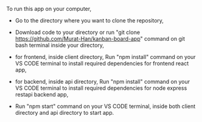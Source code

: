 To run this app on your computer,

* Go to the directory where you want to clone the repository,

* Download code to your directory or run "git clone https://github.com/Murat-Han/kanban-board-app" command on git bash terminal inside your directory,

* for frontend, inside client directory, Run "npm install" command on your VS CODE terminal to install required dependencies for frontend react app,

* for backend, inside api directory, Run "npm install" command on your VS CODE terminal to install required dependencies for node express restapi backend app,

* Run "npm start" command on your VS CODE terminal, inside both client directory and api directory  to start app.
 
